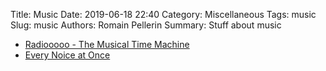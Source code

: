 Title: Music
Date: 2019-06-18 22:40
Category: Miscellaneous
Tags: music
Slug: music
Authors: Romain Pellerin
Summary: Stuff about music

- [Radiooooo - The Musical Time Machine](http://radiooooo.com/)
- [Every Noice at Once](http://everynoise.com/)
